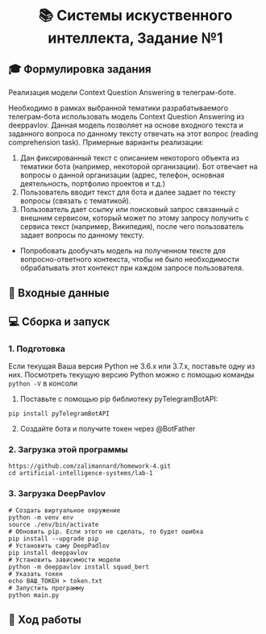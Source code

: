 <div class="myWrapper" align="center" markdown="1">

# :books: Системы искуственного интеллекта, Задание №1

</div>

## :mortar_board: Формулировка задания

Реализация модели Context Question Answering в телеграм-боте.
 
Необходимо в рамках выбранной тематики разрабатываемого телеграм-бота использовать модель Context Question Answering из deeppavlov. Данная модель позволяет на основе входного текста и заданного вопроса по данному тексту отвечать на этот вопрос (reading comprehension task). Примерные варианты реализации:
1. Дан фиксированный текст с описанием некоторого объекта из тематики бота (например, некоторой организации). Бот отвечает на вопросы о данной организации (адрес, телефон, основная деятельность, портфолио проектов и т.д.)
2. Пользователь вводит текст для бота и далее задает по тексту вопросы (связать с тематикой).
3. Пользователь дает ссылку или поисковый запрос связанный с внешним сервисом, который может по этому запросу получить с сервиса текст (например, Википедия), после чего пользователь задает вопросы по данному тексту.

- Попробовать дообучать модель на полученном тексте для вопросно-ответного контекста, чтобы не было необходимости обрабатывать этот контекст при каждом запросе пользователя.

## :scroll: Входные данные

## :computer: Сборка и запуск

### 1. Подготовка

Если текущая Ваша версия Python не 3.6.x или 3.7.x, поставьте одну из них. Посмотреть текущую версию Python можно с помощью команды `python -V` в консоли

1. Поставьте с помощью pip библиотеку pyTelegramBotAPI:
```shell
pip install pyTelegramBotAPI
```
2. Создайте бота и получите токен через @BotFather

### 2. Загрузка этой программы

```shell
https://github.com/zalimannard/homework-4.git
cd artificial-intelligence-systems/lab-1
```

### 3. Загрузка DeepPavlov

```shell
# Создать виртуальное окружение
python -m venv env
source ./env/bin/activate
# Обновить pip. Если этого не сделать, то будет ошибка
pip install --upgrade pip
# Установить саму DeepPadlov
pip install deeppavlov
# Установить зависимости модели
python -m deeppavlov install squad_bert
# Указать токен
echo ВАШ_ТОКЕН > token.txt
# Запустить программу
python main.py
```

## :movie_camera: Ход работы
